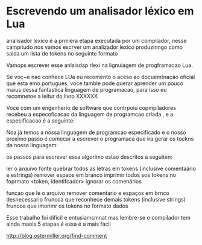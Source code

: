 Escrevendo um analisador léxico em Lua
======

 analisador lexico é a prmiera etapa executada por um compilador, nesse campitudo nos vamos escrver um analizador lexico produzinngo como saida um lista de tokens no seguinte formato


 Vamops escrever esse anlaisdap rlexi na lignuiagem de progframacao Lua.

 Se voç~e nao conhece LUa eu recomento o aceso ao docuemtnação oficial que esta emo portugues, voce tamble pode querar aprender um pouco maius dessa fantastica linguagem de programacao, para isso eu recomnetoe a leitur do livro XXXXXX


 Voce com um engenherio de software que contrpoiu copmpiladores recebeu a especoficacao da linguagem de programcao criada , e a especificacao é a seguinte:


 Noa já temos a nossa linguagem de programcao especificado e o nosso proximo passo é comecar a escrever o programaca que ira gerar os toekns da nossa linguagem:


 os passos para escrever essa algorimo estao descritos a seguiten:

ler o arquivo fonte
quebrar todos as letras em tokens (inclusive comentaário e estrings)
remover espaos em branco
imprimir todos sos tokens no foprmato <token, identifcador> ignorar os comenários

funcao que le o arquivo
remover comentario e espaços em brnco desnecessario
fruncoa que reconhece demais tokens (inclusive strings)
fruncoa que imorimr os tokens no formato dados

Esse trabalho foi dificil e entusiamsmnat mas lembre-se o compilador tem ainda maois 5 etapas é essa é a mais fácil

http://blog.ostermiller.org/find-comment
